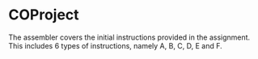 # COProject
The assembler covers the initial instructions provided in the assignment. This includes 6 types of instructions, namely A, B, C, D, E and F.
